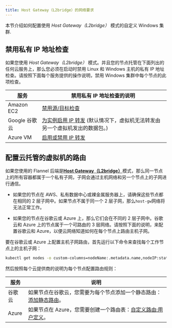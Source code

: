 ```yaml
---
title: Host Gateway（L2bridge）的网络要求
---
```


本节介绍如何配置使用 _Host Gateway（L2bridge）_ 模式的自定义 Windows 集群.

## 禁用私有 IP 地址检查

如果您使用 _Host Gateway（L2bridge）_ 模式。并且您的节点托管在下面列出的任何云服务上，那么您必须在启动时禁用 Linux 和 Windows 主机的私有 IP 地址检查。请按照下面每个服务提供的操作说明，禁用 Windows 集群中每个节点的此项检查。

| 服务          | 禁用私有 IP 地址检查的说明                                                                                                                     |
| ------------- | ---------------------------------------------------------------------------------------------------------------------------------------------- |
| Amazon EC2    | [禁用源/目标检查](https://docs.aws.amazon.com/vpc/latest/userguide/VPC_NAT_Instance.html#EIP_Disable_SrcDestCheck)                             |
| Google 谷歌云 | [为实例启用 IP 转发](https://cloud.google.com/vpc/docs/using-routes#canipforward) (默认情况下，虚拟机无法转发由另一个虚拟机发出的数据包。)     |
| Azure VM      | [启用或禁用 IP 转发](https://docs.microsoft.com/en-us/azure/virtual-network/virtual-network-network-interface#enable-or-disable-ip-forwarding) |

## 配置云托管的虚拟机的路由

如果您使用的 Flannel 后端是[**Host Gateway（L2bridge）**](https://github.com/coreos/flannel/blob/master/Documentation/backends.md#host-gw)模式，那么同一节点上的所有容器都属于一个私有子网，子网会通过主机网络和另一个节点上的子网进行通信。

- 如果您的节点在 AWS、私有数据中心或裸金属服务器上，请确保这些节点都在相同的 2 层子网中。如果节点不属于同一个 2 层子网，那么`host-gw`网络将无法正常工作。

- 如果您的节点在谷歌云或 Azure 上，那么它们会在不同的 2 层子网中。谷歌云和 Azure 上的节点属于一个可路由的 3 层网络。请按照下面的说明，来配置谷歌云和 Azure，以便云网络知道如何在每个节点上路由主机子网。

要在谷歌云或 Azure 上配置主机子网路由，首先运行以下命令来查找每个工作节点上的主机子网：

```bash
kubectl get nodes -o custom-columns=nodeName:.metadata.name,nodeIP:status.addresses[0].address,routeDestination:.spec.podCIDR
```

然后按照每个云提供商的说明为每个节点配置路由规则：

| 服务   | 说明                                                                                                                                                               |
| ------ | ------------------------------------------------------------------------------------------------------------------------------------------------------------------ |
| 谷歌云 | 如果节点在谷歌云，您需要为每个节点添加一个静态路由：[添加静态路由](https://cloud.google.com/vpc/docs/using-routes#addingroute)。                                   |
| Azure  | 如果节点在 Azure，您需要创建一个路由表：[自定义路由:用户定义](https://docs.microsoft.com/en-us/azure/virtual-network/virtual-networks-udr-overview#user-defined)。 |
